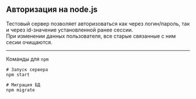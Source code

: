 ## Авторизация на node.js
Тестовый сервер позволяет авторизоваться как через логин/пароль, так и через id-значение установленной ранее сессии. <br>
При изменении данных пользователя, все старые связанные с ним сесии очищаются. 
***
Команды для `npm`
```shell script
# Запуск сервера
npm start

# Миграция БД
npm migrate
```

